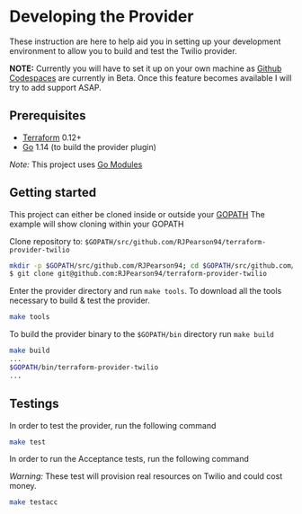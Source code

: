 # Developing the Provider

These instruction are here to help aid you in setting up your development environment to allow you to build and test the Twilio provider.

**NOTE:** Currently you will have to set it up on your own machine as [Github Codespaces](https://github.com/features/codespaces/) are currently in Beta. Once this feature becomes available I will try to add support ASAP.

## Prerequisites

- [Terraform](https://www.terraform.io/downloads.html) 0.12+
- [Go](https://golang.org/doc/install) 1.14 (to build the provider plugin)

*Note:* This project uses [Go Modules](https://blog.golang.org/using-go-modules)

## Getting started

This project can either be cloned inside or outside your [GOPATH](http://golang.org/doc/code.html#GOPATH) The example will show cloning within your GOPATH

Clone repository to: `$GOPATH/src/github.com/RJPearson94/terraform-provider-twilio`

```sh
mkdir -p $GOPATH/src/github.com/RJPearson94; cd $GOPATH/src/github.com/RJPearson94
$ git clone git@github.com:RJPearson94/terraform-provider-twilio
```

Enter the provider directory and run `make tools`. To download all the tools necessary to build & test the provider.

```sh
make tools
```

To build the provider binary to the `$GOPATH/bin` directory run `make build`

```sh
make build
...
$GOPATH/bin/terraform-provider-twilio
...
```

## Testings

In order to test the provider, run the following command

```sh
make test
```

In order to run the Acceptance tests, run the following command

*Warning:* These test will provision real resources on Twilio and could cost money.

```sh
make testacc
```
